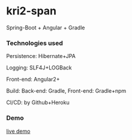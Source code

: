 # kri2-span
Spring-Boot + Angular + Gradle

### Technologies used

Persistence: Hibernate+JPA

Logging: SLF4J+LOGBack

Front-end: Angular2+

Build: Back-end: Gradle, 
Front-end: Gradle+npm

CI/CD: by Github+Heroku

### Demo
[live demo](https://kri2-span.herokuapp.com)
